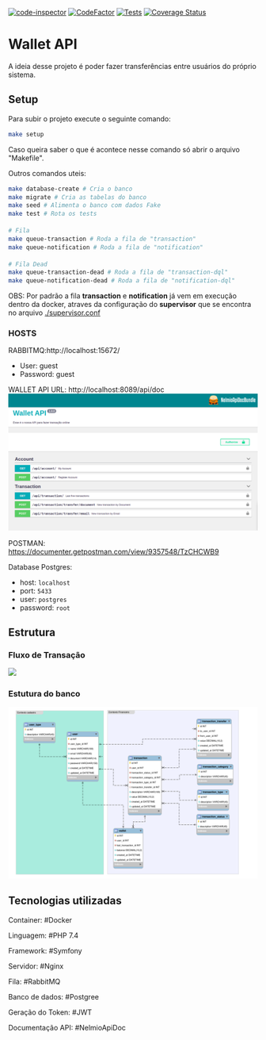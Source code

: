 [![code-inspector](https://www.code-inspector.com/project/20527/score/svg)](https://frontend.code-inspector.com/public/project/20527/wallet-api/dashboard)
[![CodeFactor](https://www.codefactor.io/repository/github/everaldofilho/wallet-api/badge)](https://www.codefactor.io/repository/github/everaldofilho/wallet-api)
[![Tests](https://github.com/everaldofilho/wallet-api/actions/workflows/tests.yml/badge.svg)](https://github.com/everaldofilho/wallet-api/actions/workflows/tests.yml)
[![Coverage Status](https://coveralls.io/repos/github/everaldofilho/wallet-api/badge.svg)](https://coveralls.io/github/everaldofilho/wallet-api)

# Wallet API

A ideia desse projeto é poder fazer transferências entre usuários do próprio sistema.

## Setup

Para subir o projeto execute o seguinte comando:

````bash
make setup
````

Caso queira saber o que é acontece nesse comando só abrir o arquivo "Makefile".

Outros comandos uteis:

````bash
make database-create # Cria o banco
make migrate # Cria as tabelas do banco
make seed # Alimenta o banco com dados Fake
make test # Rota os tests

# Fila
make queue-transaction # Roda a fila de "transaction"
make queue-notification # Roda a fila de "notification"

# Fila Dead
make queue-transaction-dead # Roda a fila de "transaction-dql"
make queue-notification-dead # Roda a fila de "notification-dql"
````
OBS: Por padrão a fila __transaction__ e __notification__ já vem em execução dentro da docker, atraves da configuração do __supervisor__ que se encontra no arquivo [./supervisor.conf](./supervisor.conf)

### HOSTS

RABBITMQ:http://localhost:15672/
- User: guest
- Password: guest

WALLET API URL: http://localhost:8089/api/doc
![documentacao](./docs/documentation-api.png)


POSTMAN: https://documenter.getpostman.com/view/9357548/TzCHCWB9

Database Postgres: 
- host: `localhost`
- port: `5433`
- user: `postgres`
- password: `root`

## Estrutura

### Fluxo de Transação
[![](https://mermaid.ink/img/eyJjb2RlIjoic2VxdWVuY2VEaWFncmFtXG4gICAgIyBUcmFuc2HDp8OjbyBTaW5jcm9uYVxuICAgIFVzZXItPj4rV0FMTEVUX0FQSTogVHJhbnNmZXJlbmNpYSBTaW5jcm9uYVxuICAgIFdBTExFVF9BUEktLT4-K0RCOiBWZXJpZmljYXIgc2FsZG9cbiAgICBXQUxMRVRfQVBJLS0-PitEQjogUmVnaXN0cmEgdHJhbnNmZXLDqm5jaWFcbiAgICBXQUxMRVRfQVBJLT4-K0FQSV9BVVRPUklaQUNBTzogVmVyaWZpY2Egc2UgcG9kZSB0cmFuc2ZlcmlyXG4gICAgQVBJX0FVVE9SSVpBQ0FPLT4-LVdBTExFVF9BUEk6IFwiQXV0b3JpemFkb1wiXG4gICAgV0FMTEVUX0FQSS0tPj4rREI6IERlYml0YSBkYSBjYXJ0ZWlyYSBvcmlnZW1cbiAgICBXQUxMRVRfQVBJLS0-PitEQjogQ3JlZGl0YSBkYSBjYXJ0ZWlyYSBkZXN0aW5vXG4gICAgV0FMTEVUX0FQSS0-PitSQUJCSVQ6IFJlZ2lzdHJhIG5hIGZpbGEgXCJub3RpZmljYXRpb25cIlxuICAgIFdBTExFVF9BUEktPj4tVXNlcjogMjAxXG5cbiAgICAjIFRyYW5zYcOnw6NvIEFzc2luY3JvbmFcbiAgICBVc2VyLT4-K1dBTExFVF9BUEk6IFRyYW5zZmVyw6puY2lhIEFzc2luY3JvbmFcbiAgICBXQUxMRVRfQVBJLS0-PitEQjogVmVyaWZpY2FyIHNhbGRvXG4gICAgV0FMTEVUX0FQSS0tPj4rREI6IFJlZ2lzdHJhIHRyYW5zZmVyw6puY2lhXG4gICAgV0FMTEVUX0FQSS0tPj4rUkFCQklUOiBSZWdpc3RyYSBuYSBmaWxhIFwidHJhbnNhY3Rpb25cIlxuICAgIFdBTExFVF9BUEktPj4tVXNlcjogMjAxXG4gICAgXG4gICAgICAgICAgICAiLCJtZXJtYWlkIjp7InRoZW1lIjoiZGVmYXVsdCJ9LCJ1cGRhdGVFZGl0b3IiOmZhbHNlfQ)](https://mermaid-js.github.io/mermaid-live-editor/#/edit/eyJjb2RlIjoic2VxdWVuY2VEaWFncmFtXG4gICAgIyBUcmFuc2HDp8OjbyBTaW5jcm9uYVxuICAgIFVzZXItPj4rV0FMTEVUX0FQSTogVHJhbnNmZXJlbmNpYSBTaW5jcm9uYVxuICAgIFdBTExFVF9BUEktLT4-K0RCOiBWZXJpZmljYXIgc2FsZG9cbiAgICBXQUxMRVRfQVBJLS0-PitEQjogUmVnaXN0cmEgdHJhbnNmZXLDqm5jaWFcbiAgICBXQUxMRVRfQVBJLT4-K0FQSV9BVVRPUklaQUNBTzogVmVyaWZpY2Egc2UgcG9kZSB0cmFuc2ZlcmlyXG4gICAgQVBJX0FVVE9SSVpBQ0FPLT4-LVdBTExFVF9BUEk6IFwiQXV0b3JpemFkb1wiXG4gICAgV0FMTEVUX0FQSS0tPj4rREI6IERlYml0YSBkYSBjYXJ0ZWlyYSBvcmlnZW1cbiAgICBXQUxMRVRfQVBJLS0-PitEQjogQ3JlZGl0YSBkYSBjYXJ0ZWlyYSBkZXN0aW5vXG4gICAgV0FMTEVUX0FQSS0-PitSQUJCSVQ6IFJlZ2lzdHJhIG5hIGZpbGEgXCJub3RpZmljYXRpb25cIlxuICAgIFdBTExFVF9BUEktPj4tVXNlcjogMjAxXG5cbiAgICAjIFRyYW5zYcOnw6NvIEFzc2luY3JvbmFcbiAgICBVc2VyLT4-K1dBTExFVF9BUEk6IFRyYW5zZmVyw6puY2lhIEFzc2luY3JvbmFcbiAgICBXQUxMRVRfQVBJLS0-PitEQjogVmVyaWZpY2FyIHNhbGRvXG4gICAgV0FMTEVUX0FQSS0tPj4rREI6IFJlZ2lzdHJhIHRyYW5zZmVyw6puY2lhXG4gICAgV0FMTEVUX0FQSS0tPj4rUkFCQklUOiBSZWdpc3RyYSBuYSBmaWxhIFwidHJhbnNhY3Rpb25cIlxuICAgIFdBTExFVF9BUEktPj4tVXNlcjogMjAxXG4gICAgXG4gICAgICAgICAgICAiLCJtZXJtYWlkIjp7InRoZW1lIjoiZGVmYXVsdCJ9LCJ1cGRhdGVFZGl0b3IiOmZhbHNlfQ)

### Estutura do banco
![a](./docs/mer.svg)

## Tecnologias utilizadas

Container: #Docker


Linguagem: #PHP 7.4

Framework: #Symfony

Servidor: #Nginx

Fila: #RabbitMQ

Banco de dados: #Postgree

Geração do Token: #JWT

Documentação API: #NelmioApiDoc